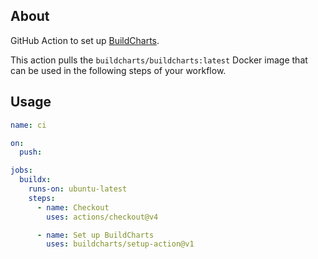 ## About

GitHub Action to set up [BuildCharts](https://github.com/eddietisma/buildcharts).

This action pulls the `buildcharts/buildcharts:latest` Docker image that can be used in the following steps of your workflow.

## Usage

```yaml
name: ci

on:
  push:

jobs:
  buildx:
    runs-on: ubuntu-latest
    steps:
      - name: Checkout
        uses: actions/checkout@v4

      - name: Set up BuildCharts
        uses: buildcharts/setup-action@v1
```